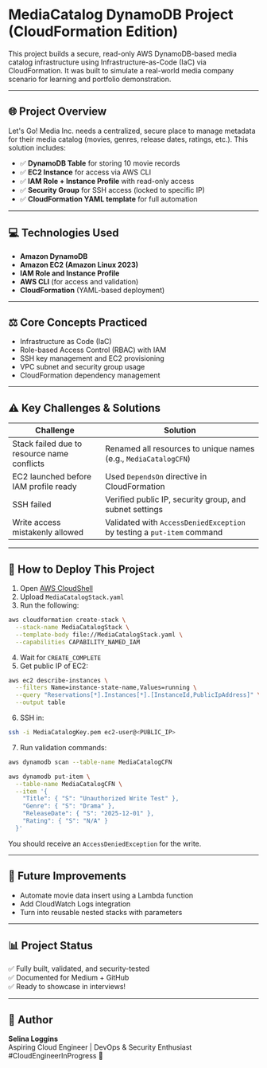 # MediaCatalog DynamoDB Project (CloudFormation Edition)

This project builds a secure, read-only AWS DynamoDB-based media catalog infrastructure using Infrastructure-as-Code (IaC) via CloudFormation. It was built to simulate a real-world media company scenario for learning and portfolio demonstration.

---

## 🌐 Project Overview

Let's Go! Media Inc. needs a centralized, secure place to manage metadata for their media catalog (movies, genres, release dates, ratings, etc.). This solution includes:

- ✅ **DynamoDB Table** for storing 10 movie records
- ✅ **EC2 Instance** for access via AWS CLI
- ✅ **IAM Role + Instance Profile** with read-only access
- ✅ **Security Group** for SSH access (locked to specific IP)
- ✅ **CloudFormation YAML template** for full automation

---

## 💻 Technologies Used

- **Amazon DynamoDB**
- **Amazon EC2 (Amazon Linux 2023)**
- **IAM Role and Instance Profile**
- **AWS CLI** (for access and validation)
- **CloudFormation** (YAML-based deployment)

---

## ⚖️ Core Concepts Practiced

- Infrastructure as Code (IaC)
- Role-based Access Control (RBAC) with IAM
- SSH key management and EC2 provisioning
- VPC subnet and security group usage
- CloudFormation dependency management

---

## ⚠️ Key Challenges & Solutions

| Challenge | Solution |
|----------|----------|
| Stack failed due to resource name conflicts | Renamed all resources to unique names (e.g., `MediaCatalogCFN`) |
| EC2 launched before IAM profile ready | Used `DependsOn` directive in CloudFormation |
| SSH failed | Verified public IP, security group, and subnet settings |
| Write access mistakenly allowed | Validated with `AccessDeniedException` by testing a `put-item` command |

---

## 📁 How to Deploy This Project

1. Open [AWS CloudShell](https://console.aws.amazon.com/cloudshell/)
2. Upload `MediaCatalogStack.yaml`
3. Run the following:

```bash
aws cloudformation create-stack \
  --stack-name MediaCatalogStack \
  --template-body file://MediaCatalogStack.yaml \
  --capabilities CAPABILITY_NAMED_IAM
```

4. Wait for `CREATE_COMPLETE`
5. Get public IP of EC2:
```bash
aws ec2 describe-instances \
  --filters Name=instance-state-name,Values=running \
  --query "Reservations[*].Instances[*].[InstanceId,PublicIpAddress]" \
  --output table
```

6. SSH in:
```bash
ssh -i MediaCatalogKey.pem ec2-user@<PUBLIC_IP>
```

7. Run validation commands:
```bash
aws dynamodb scan --table-name MediaCatalogCFN
```

```bash
aws dynamodb put-item \
  --table-name MediaCatalogCFN \
  --item '{
    "Title": { "S": "Unauthorized Write Test" },
    "Genre": { "S": "Drama" },
    "ReleaseDate": { "S": "2025-12-01" },
    "Rating": { "S": "N/A" }
  }'
```

You should receive an `AccessDeniedException` for the write.

---

## 🚀 Future Improvements

- Automate movie data insert using a Lambda function
- Add CloudWatch Logs integration
- Turn into reusable nested stacks with parameters

---

## 📊 Project Status

✅ Fully built, validated, and security-tested  
✅ Documented for Medium + GitHub  
✅ Ready to showcase in interviews!

---

## 👤 Author
**Selina Loggins**  
Aspiring Cloud Engineer | DevOps & Security Enthusiast  
#CloudEngineerInProgress 🌟

